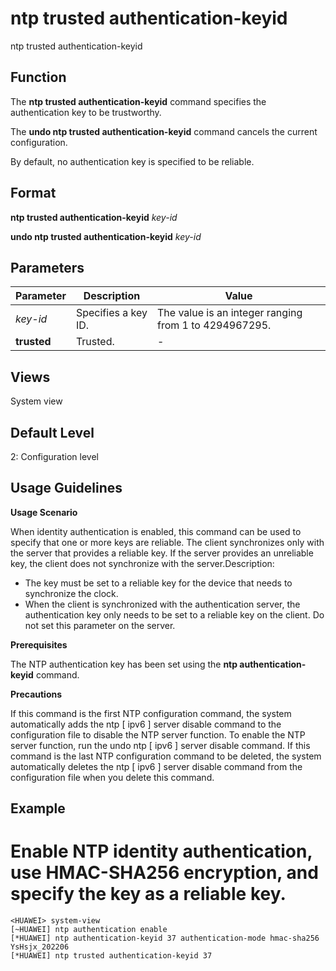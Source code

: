 ntp trusted authentication-keyid
================================

ntp trusted authentication-keyid

Function
--------



The **ntp trusted authentication-keyid** command specifies the authentication key to be trustworthy.

The **undo ntp trusted authentication-keyid** command cancels the current configuration.



By default, no authentication key is specified to be reliable.


Format
------

**ntp trusted authentication-keyid** *key-id*

**undo ntp trusted authentication-keyid** *key-id*


Parameters
----------

| Parameter | Description | Value |
| --- | --- | --- |
| *key-id* | Specifies a key ID. | The value is an integer ranging from 1 to 4294967295. |
| **trusted** | Trusted. | - |



Views
-----

System view


Default Level
-------------

2: Configuration level


Usage Guidelines
----------------

**Usage Scenario**

When identity authentication is enabled, this command can be used to specify that one or more keys are reliable. The client synchronizes only with the server that provides a reliable key. If the server provides an unreliable key, the client does not synchronize with the server.Description:

* The key must be set to a reliable key for the device that needs to synchronize the clock.
* When the client is synchronized with the authentication server, the authentication key only needs to be set to a reliable key on the client. Do not set this parameter on the server.

**Prerequisites**



The NTP authentication key has been set using the **ntp authentication-keyid** command.



**Precautions**



If this command is the first NTP configuration command, the system automatically adds the ntp [ ipv6 ] server disable command to the configuration file to disable the NTP server function. To enable the NTP server function, run the undo ntp [ ipv6 ] server disable command. If this command is the last NTP configuration command to be deleted, the system automatically deletes the ntp [ ipv6 ] server disable command from the configuration file when you delete this command.




Example
-------

# Enable NTP identity authentication, use HMAC-SHA256 encryption, and specify the key as a reliable key.
```
<HUAWEI> system-view
[~HUAWEI] ntp authentication enable
[*HUAWEI] ntp authentication-keyid 37 authentication-mode hmac-sha256 YsHsjx_202206
[*HUAWEI] ntp trusted authentication-keyid 37

```